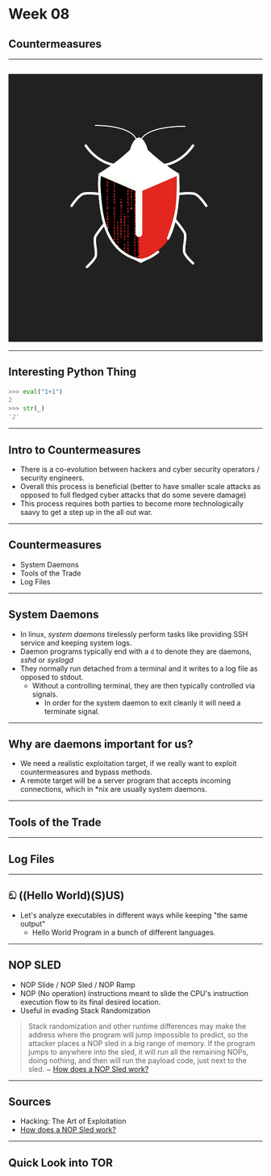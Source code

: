# Week 08
## Countermeasures

---
##
##
![](https://raw.githubusercontent.com/AOrps/SigMal/master/educational-material/sem3/img/sem3-beetle.jpg)
<!-- Beetle should change by sem -->
---
## Interesting Python Thing
```python
>>> eval("1+1")
2
>>> str(_)
'2'
```
---
## Intro to Countermeasures
* There is a co-evolution between hackers and cyber security operators / security engineers.
* Overall this process is beneficial (better to have smaller scale attacks as opposed to full fledged cyber attacks that do some severe damage)
* This process requires both parties to become more technologically saavy to get a step up in the all out war. 

---
## Countermeasures
* System Daemons
* Tools of the Trade
* Log Files

---
## System Daemons
* In linux, *system daemons* tirelessly perform tasks like providing SSH service and keeping system logs.
* Daemon programs typically end with a `d` to denote they are daemons, *sshd* or *syslogd*
* They normally run detached from a terminal and it writes to a log file as opposed to stdout. 
    * Without a controlling terminal, they are then typically controlled via signals.
        * In order for the system daemon to exit cleanly it will need a terminate signal.

---
## Why are daemons important for us?
* We need a realistic exploitation target, if we really want to exploit countermeasures and bypass methods. 
* A remote target will be a server program that accepts incoming connections, which in *nix are usually system daemons.


---
## Tools of the Trade


---
## Log Files

---
## ඞ ((Hello World)(S)US)
* Let's analyze executables in different ways while keeping "the same output"
    * Hello World Program in a bunch of different languages. 

--- 
## NOP SLED
* NOP Slide / NOP Sled / NOP Ramp
* NOP (No operation) instructions meant to slide the CPU's instruction execution flow to its final desired location. 
* Useful in evading Stack Randomization

> Stack randomization and other runtime differences may make the address where the program will jump impossible to predict, so the attacker places a NOP sled in a big range of memory. If the program jumps to anywhere into the sled, it will run all the remaining NOPs, doing nothing, and then will run the payload code, just next to the sled. ~ [How does a NOP Sled work?](https://stackoverflow.com/questions/14760587/how-does-a-nop-sled-work)
---

## Sources
* Hacking: The Art of Exploitation
* [How does a NOP Sled work?](https://stackoverflow.com/questions/14760587/how-does-a-nop-sled-work)



---
## Quick Look into TOR